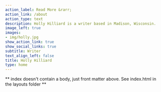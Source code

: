 ```yaml
---
action_label: Read More &rarr;
action_link: /about
action_type: text
description: Holly Hilliard is a writer based in Madison, Wisconsin.
image_left: true
images:
- img/holly.jpg
show_action_link: true
show_social_links: true
subtitle: Writer
text_align_left: false
title: Holly Hilliard
type: home
---
```


** index doesn't contain a body, just front matter above.
See index.html in the layouts folder **
